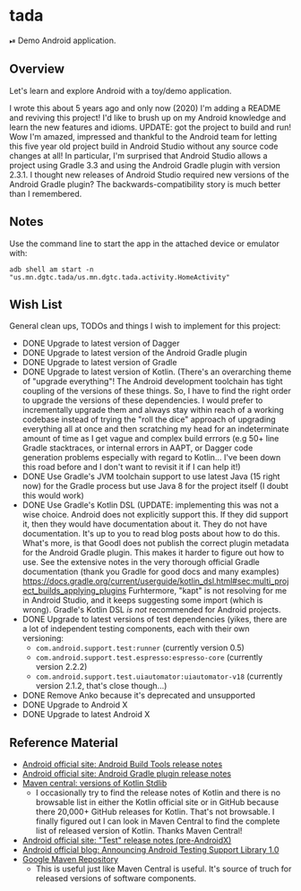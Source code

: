 # tada

⏯ Demo Android application.

## Overview

Let's learn and explore Android with a toy/demo application.

I wrote this about 5 years ago and only now (2020) I'm adding a README and reviving this
project! I'd like to brush up on my Android knowledge and learn the new features and idioms. UPDATE:
got the project to build and run! Wow I'm amazed, impressed and thankful to the Android team for
letting this five year old project build in Android Studio without any source code changes at all!
In particular, I'm surprised that Android Studio allows a project using Gradle 3.3 and using the
Android Gradle plugin with version 2.3.1. I thought new releases of Android Studio required new
versions of the Android Gradle plugin? The backwards-compatibility story is much better than I
remembered.

## Notes

Use the command line to start the app in the attached device or emulator with:
```
adb shell am start -n "us.mn.dgtc.tada/us.mn.dgtc.tada.activity.HomeActivity"
```

## Wish List

General clean ups, TODOs and things I wish to implement for this project:

* DONE Upgrade to latest version of Dagger
* DONE Upgrade to latest version of the Android Gradle plugin
* DONE Upgrade to latest version of Gradle
* DONE Upgrade to latest version of Kotlin. (There's an overarching theme of "upgrade everything"! The
  Android development toolchain has tight coupling of the versions of these things. So, I have to
  find the right order to upgrade the versions of these dependencies. I would prefer to
  incrementally upgrade them and always stay within reach of a working codebase instead of trying
  the "roll the dice" approach of upgrading everything all at once and then scratching my head for
  an indeterminate amount of time as I get vague and complex build errrors (e.g 50+ line Gradle
  stacktraces, or internal errors in AAPT, or Dagger code generation problems especially with regard
  to Kotlin... I've been down this road before and I don't want to revisit it if I can help it!)
* DONE Use Gradle's JVM toolchain support to use latest Java (15 right now) for the Gradle process but
  use Java 8 for the project itself (I doubt this would work)
* DONE Use Gradle's Kotlin DSL (UPDATE: implementing this was not a wise choice. Android does not explicitly support
  this. If they did support it, then they would have documentation about it. They do not have documentation. It's up to
  you to read blog posts about how to do this. What's more, is that Goodl does not publish the correct plugin metadata
  for the Android Gradle plugin. This makes it harder to figure out how to use. See the extensive notes in the very
  thorough official Gradle documentation (thank you Gradle for good docs and many examples) https://docs.gradle.org/current/userguide/kotlin_dsl.html#sec:multi_project_builds_applying_plugins
  Furhtermore, "kapt" is not resolving for me in Android Studio, and it keeps suggesting some import (which is wrong).
  Gradle's Kotlin DSL *is not* recommended for Android projects.
* DONE Upgrade to latest versions of test dependencies (yikes, there are a lot of independent testing
  components, each with their own versioning:
    * `com.android.support.test:runner` (currently version 0.5)
    * `com.android.support.test.espresso:espresso-core` (currently version 2.2.2)
    * `com.android.support.test.uiautomator:uiautomator-v18` (currently version 2.1.2, that's close though...)
* DONE Remove Anko because it's deprecated and unsupported
* DONE Upgrade to Android X
* DONE Upgrade to latest Android X


## Reference Material

* [Android official site: Android Build Tools release notes](https://developer.android.com/studio/releases/build-tools)
* [Android official site: Android Gradle plugin release notes](https://developer.android.com/studio/releases/gradle-plugin)
* [Maven central: versions of Kotlin Stdlib](https://mvnrepository.com/artifact/org.jetbrains.kotlin/kotlin-stdlib)
  * I occasionally try to find the release notes of Kotlin and there is no browsable list in either the Kotlin official
    site or in GitHub because there 20,000+ GitHub releases for Kotlin. That's not browsable. I finally figured out I
    can look in Maven Central to find the complete list of released version of Kotlin. Thanks Maven Central!
* [Android official site: "Test" release notes (pre-AndroidX)](https://developer.android.com/jetpack/androidx/releases/archive/test)
* [Android official blog: Announcing Android Testing Support Library 1.0](https://android-developers.googleblog.com/2017/07/android-testing-support-library-10-is.html)
* [Google Maven Repository](https://maven.google.com/web/index.html?q=com.android.support.test#com.android.support.test.espresso:espresso-core)
  * This is useful just like Maven Central is useful. It's source of truch for released versions of software
    components.
